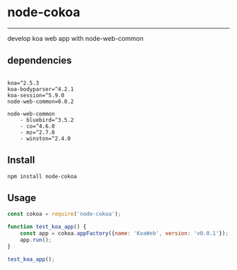 # node-cokoa
---
develop koa web app with node-web-common

## dependencies
```

koa=^2.5.3
koa-bodyparser=^4.2.1
koa-session=^5.9.0
node-web-common=0.0.2

node-web-common
    - bluebird=^3.5.2
    - co=^4.6.0
    - mz=^2.7.0
    - winston=^2.4.0

```

## Install
```shell
npm install node-cokoa
```

## Usage
```js
const cokoa = require('node-cokoa');

function test_koa_app() {
    const app = cokoa.appFactory({name: 'KoaWeb', version: 'v0.0.1'});
    app.run();
}

test_koa_app();

```